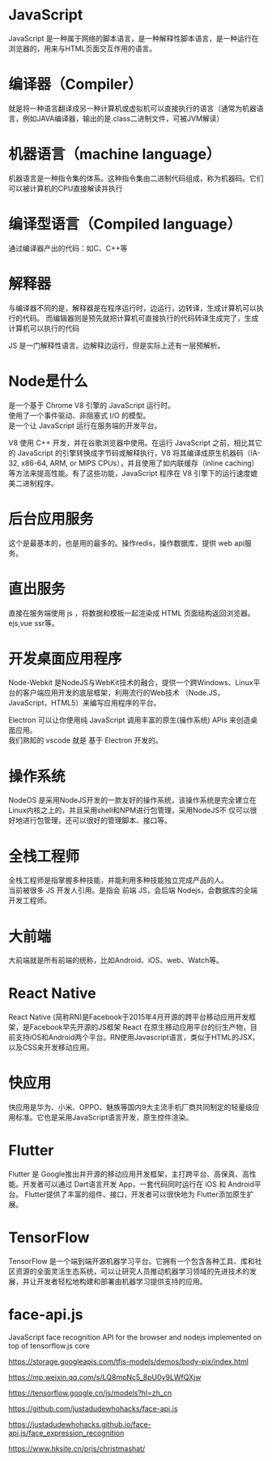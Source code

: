 # JavaScript

JavaScript 是一种属于网络的脚本语言，是一种解释性脚本语言，是一种运行在浏览器的，用来与HTML页面交互作用的语言。

# 编译器（Compiler）

就是将一种语言翻译成另一种计算机或虚拟机可以直接执行的语言（通常为机器语言，例如JAVA编译器，输出的是.class二进制文件，可被JVM解读）

# 机器语言（machine language）
机器语言是一种指令集的体系。这种指令集由二进制代码组成，称为机器码。它们可以被计算机的CPU直接解读并执行

# 编译型语言（Compiled language）

通过编译器产出的代码：如C、C++等

# 解释器

与编译器不同的是，解释器是在程序运行时，边运行，边转译，生成计算机可以执行的代码。
而编辑器则是预先就把计算机可直接执行的代码转译生成完了，生成计算机可以执行的代码    

JS 是一门解释性语言。边解释边运行，但是实际上还有一层预解析。    


# Node是什么

是一个基于 Chrome V8 引擎的 JavaScript 运行时。    
使用了一个事件驱动、非阻塞式 I/O 的模型。    
是一个让 JavaScript 运行在服务端的开发平台。     

V8 使用 C++ 开发，并在谷歌浏览器中使用。在运行 JavaScript 之前，相比其它的 JavaScript 的引擎转换成字节码或解释执行，V8 将其编译成原生机器码（IA-32, x86-64, ARM, or MIPS CPUs），并且使用了如内联缓存（inline caching）等方法来提高性能。有了这些功能，JavaScript 程序在 V8 引擎下的运行速度媲美二进制程序。


# 后台应用服务

这个是最基本的，也是用的最多的。操作redis，操作数据库，提供 web api服务。

# 直出服务

直接在服务端使用 js ，将数据和模板一起渲染成 HTML 页面结构返回浏览器。ejs,vue ssr等。

# 开发桌面应用程序

Node-Webkit 是NodeJS与WebKit技术的融合，提供一个跨Windows、Linux平台的客户端应用开发的底层框架，利用流行的Web技术 （Node.JS，JavaScript，HTML5）来编写应用程序的平台。

Electron 可以让你使用纯 JavaScript 调用丰富的原生(操作系统) APIs 来创造桌面应用。     
我们熟知的 vscode 就是 基于 Electron 开发的。   

# 操作系统

NodeOS 是采用NodeJS开发的一款友好的操作系统，该操作系统是完全建立在Linux内核之上的，并且采用shell和NPM进行包管理，采用NodeJS不 仅可以很好地进行包管理，还可以很好的管理脚本、接口等。

# 全栈工程师

全栈工程师是指掌握多种技能，并能利用多种技能独立完成产品的人。    
当前被很多 JS 开发人引用。是指会 前端 JS，会后端 Nodejs，会数据库的全端开发工程师。

# 大前端

大前端就是所有前端的统称，比如Android、iOS、web、Watch等。

# React Native

React Native (简称RN)是Facebook于2015年4月开源的跨平台移动应用开发框架，是Facebook早先开源的JS框架 React 在原生移动应用平台的衍生产物，目前支持iOS和Android两个平台。RN使用Javascript语言，类似于HTML的JSX，以及CSS来开发移动应用。

# 快应用

快应用是华为、小米、OPPO、魅族等国内9大主流手机厂商共同制定的轻量级应用标准。它也是采用JavaScript语言开发，原生控件渲染。

# Flutter

Flutter 是 Google推出并开源的移动应用开发框架，主打跨平台、高保真、高性能。开发者可以通过 Dart语言开发 App，一套代码同时运行在 iOS 和 Android平台。 Flutter提供了丰富的组件、接口，开发者可以很快地为 Flutter添加原生扩展。


# TensorFlow

TensorFlow 是一个端到端开源机器学习平台。它拥有一个包含各种工具、库和社区资源的全面灵活生态系统，可以让研究人员推动机器学习领域的先进技术的发展，并让开发者轻松地构建和部署由机器学习提供支持的应用。

# face-api.js

JavaScript face recognition API for the browser and nodejs implemented on top of tensorflow.js core

https://storage.googleapis.com/tfjs-models/demos/body-pix/index.html

https://mp.weixin.qq.com/s/LQ8mpNc5_8pU0y9LWfQXjw

https://tensorflow.google.cn/js/models?hl=zh_cn

https://github.com/justadudewhohacks/face-api.js

https://justadudewhohacks.github.io/face-api.js/face_expression_recognition

https://www.hksite.cn/prjs/christmashat/